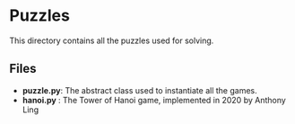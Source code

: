 # Puzzles
This directory contains all the puzzles used for solving.
## Files
* **puzzle.py**: The abstract class used to instantiate all the games.
* **hanoi.py** : The Tower of Hanoi game, implemented in 2020 by Anthony Ling  
